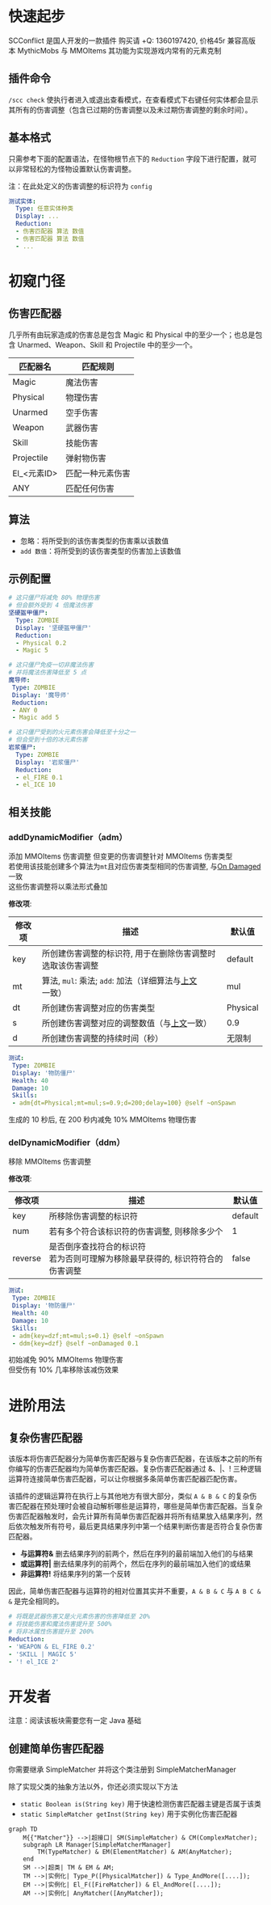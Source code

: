 # 快速起步

SCConflict 是国人开发的一款插件 购买请 +Q: 1360197420, 价格45r 兼容高版本 MythicMobs 与 MMOItems 其功能为实现游戏内常有的元素克制

## 插件命令

`/scc check` 使执行者进入或退出查看模式，在查看模式下右键任何实体都会显示其所有的伤害调整（包含已过期的伤害调整以及未过期伤害调整的剩余时间）。

## 基本格式

只需参考下面的配置语法，在怪物根节点下的 `Reduction` 字段下进行配置，就可以非常轻松的为怪物设置默认伤害调整。

注：在此处定义的伤害调整的标识符为 `config`

```yaml
测试实体:
  Type: 任意实体种类
  Display: ...
  Reduction:
  - 伤害匹配器 算法 数值
  - 伤害匹配器 算法 数值
  - ...
```

# 初窥门径

## 伤害匹配器

几乎所有由玩家造成的伤害总是包含 Magic 和 Physical 中的至少一个；也总是包含 Unarmed、Weapon、Skill 和 Projectile 中的至少一个。

| 匹配器名 | 匹配规则 |
|------|------|
| Magic | 魔法伤害 |
| Physical | 物理伤害 |
| Unarmed | 空手伤害 |
| Weapon | 武器伤害 |
| Skill | 技能伤害 |
| Projectile | 弹射物伤害 |
| El\_<元素ID> | 匹配一种元素伤害 |
| ANY | 匹配任何伤害 |

## 算法

* 忽略：将所受到的该伤害类型的伤害乘以该数值
* `add 数值`：将所受到的该伤害类型的伤害加上该数值

## 示例配置

```yaml
# 这只僵尸将减免 80% 物理伤害
# 但会额外受到 4 倍魔法伤害
坚硬盔甲僵尸:
  Type: ZOMBIE
  Display: '坚硬盔甲僵尸'
  Reduction:
  - Physical 0.2
  - Magic 5
```

```yaml
# 这只僵尸免疫一切非魔法伤害
# 并将魔法伤害降低至 5 点
魔导师:
 Type: ZOMBIE
 Display: '魔导师'
 Reduction:
 - ANY 0
 - Magic add 5
```

```yaml
# 这只僵尸受到的火元素伤害会降低至十分之一
# 但会受到十倍的冰元素伤害
岩浆僵尸:
  Type: ZOMBIE
  Display: '岩浆僵尸'
  Reduction:
  - el_FIRE 0.1
  - el_ICE 10
```

## 相关技能

### addDynamicModifier（adm）

添加 MMOItems 伤害调整 但变更的伤害调整针对 MMOItems 伤害类型\
若使用该技能创建多个算法为`mt`且对应伤害类型相同的伤害调整, 与[On Damaged](/%E6%8A%80%E8%83%BD/%E5%88%97%E8%A1%A8/ondamaged)一致\
这些伤害调整将以乘法形式叠加

**修改项**:

| 修改项 | 描述 | 默认值 |
|-----|----|-----|
| key | 所创建伤害调整的标识符, 用于在删除伤害调整时选取该伤害调整 | default |
| mt | 算法, `mul`: 乘法; `add`: 加法（详细算法与[上文](/%E5%AE%9E%E4%BD%93/MMOItems%E4%BC%A4%E5%AE%B3%E8%B0%83%E6%95%B4#%E7%AE%97%E6%B3%95)一致） | mul |
| dt | 所创建伤害调整对应的伤害类型 | Physical |
| s | 所创建伤害调整对应的调整数值（与[上文](/%E5%AE%9E%E4%BD%93/MMOItems%E4%BC%A4%E5%AE%B3%E8%B0%83%E6%95%B4#%E7%AE%97%E6%B3%95)一致） | 0.9 |
| d | 所创建伤害调整的持续时间（秒） | 无限制 |

```yaml
测试:
 Type: ZOMBIE
 Display: '物防僵尸'
 Health: 40
 Damage: 10
 Skills:
 - adm{dt=Physical;mt=mul;s=0.9;d=200;delay=100} @self ~onSpawn
```

生成的 10 秒后, 在 200 秒内减免 10% MMOItems 物理伤害

### delDynamicModifier（ddm）

移除 MMOItems 伤害调整

**修改项**:

| 修改项 | 描述 | 默认值 |
|-----|----|-----|
| key | 所移除伤害调整的标识符 | default |
| num | 若有多个符合该标识符的伤害调整, 则移除多少个 | 1 |
| reverse | 是否倒序查找符合的标识符<br>若为否则可理解为移除最早获得的, 标识符符合的伤害调整 | false |

```yaml
测试:
 Type: ZOMBIE
 Display: '物防僵尸'
 Health: 40
 Damage: 10
 Skills:
 - adm{key=dzf;mt=mul;s=0.1} @self ~onSpawn
 - ddm{key=dzf} @self ~onDamaged 0.1
```

初始减免 90% MMOItems 物理伤害\
但受伤有 10% 几率移除该减伤效果

# 进阶用法

## 复杂伤害匹配器

该版本将伤害匹配器分为简单伤害匹配器与复杂伤害匹配器，在该版本之前的所有你编写的伤害匹配器均为简单伤害匹配器。复杂伤害匹配器通过 &、|、! 三种逻辑运算符连接简单伤害匹配器，可以让你根据多条简单伤害匹配器匹配伤害。

该插件的逻辑运算符在执行上与其他地方有很大部分，类似 `A & B & C` 的复杂伤害匹配器在预处理时会被自动解析哪些是运算符，哪些是简单伤害匹配器。当复杂伤害匹配器触发时，会先计算所有简单伤害匹配器并将所有结果放入结果序列，然后依次触发所有符号，最后更具结果序列中第一个结果判断伤害是否符合复杂伤害匹配器。
- **与运算符&** 删去结果序列的前两个，然后在序列的最前端加入他们的与结果 
- **或运算符|** 删去结果序列的前两个，然后在序列的最前端加入他们的或结果 
- **非运算符!** 将结果序列的第一个反转

因此，简单伤害匹配器与运算符的相对位置其实并不重要，`A & B & C` 与 `A B C & &` 是完全相同的。

```yaml
# 将既是武器伤害又是火元素伤害的伤害降低至 20%
# 将技能伤害和魔法伤害提升至 500%
# 将非冰属性伤害提升至 200%
Reduction:
- 'WEAPON & EL_FIRE 0.2'
- 'SKILL | MAGIC 5'
- '! el_ICE 2'
```

# 开发者

注意：阅读该板块需要您有一定 Java 基础

## 创建简单伤害匹配器

你需要继承 SimpleMatcher 并将这个类注册到 SimpleMatcherManager

除了实现父类的抽象方法以外，你还必须实现以下方法

- `static Boolean is(String key)` 用于快速检测伤害匹配器主键是否属于该类
- `static SimpleMatcher getInst(String key)` 用于实例化伤害匹配器

```mermaid
graph TD
    M{{"Matcher"}} -->|超接口| SM(SimpleMatcher) & CM(ComplexMatcher);
    subgraph LR Manager[SimpleMatcherManager]
        TM(TypeMatcher) & EM(ElementMatcher) & AM(AnyMatcher);
    end
    SM -->|超类| TM & EM & AM;
    TM -->|实例化| Type_P([PhysicalMatcher]) & Type_AndMore([....]);
    EM -->|实例化| El_F([FireMatcher]) & El_AndMore([....]);
    AM -->|实例化| AnyMatcher([AnyMatcher]);
```